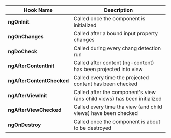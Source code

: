 | Hook Name                 | Description                                                              |
| ------------------------- | ------------------------------------------------------------------------ |
| **ngOnInit**              | Called once the component is initialized                                 |
| **ngOnChanges**           | Called after a bound input property changes                              |
| **ngDoCheck**             | Called during every chang detection run                                  |
| **ngAfterContentInit**    | Called after content (ng-content) has been projected into view           |
| **ngAfterContentChecked** | Called every time the projected content has been checked                 |
| **ngAfterViewInit**       | Called after the component's view (ans child views) has been initialized |
| **ngAfterViewChecked**    | Called every time tha view (and child views) have been checked           |
| **ngOnDestroy**           | Called once the component is about to be destroyed                       |




